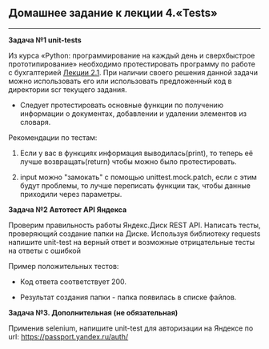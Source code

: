 ## Домашнее задание к лекции 4.«Tests»
___
**Задача №1 unit-tests**

Из курса «Python: программирование на каждый день и сверхбыстрое прототипирование» необходимо протестировать программу по работе с бухгалтерией [Лекции 2.1](https://github.com/netology-code/py-homework-basic/tree/master/2.1.functions). При наличии своего решения данной задачи можно использовать его или использовать предложенный код в директории scr текущего задания.

* Следует протестировать основные функции по получению информации о документах, добавлении и удалении элементов из словаря.

Рекомендации по тестам:

1. Если у вас в функциях информация выводилась(print), то теперь её лучше возвращать(return) чтобы можно было протестировать.

2. input можно "замокать" с помощью unittest.mock.patch, если с этим будут проблемы, то лучше переписать функции так, чтобы данные приходили через параметры.

**Задача №2 Автотест API Яндекса**

Проверим правильность работы Яндекс.Диск REST API. Написать тесты, проверяющий создание папки на Диске.
Используя библиотеку requests напишите unit-test на верный ответ и возможные отрицательные тесты на ответы с ошибкой

Пример положительных тестов:

* Код ответа соответствует 200.

* Результат создания папки - папка появилась в списке файлов.

**Задача №3. Дополнительная (не обязательная)**

Применив selenium, напишите unit-test для авторизации на Яндексе по url: https://passport.yandex.ru/auth/